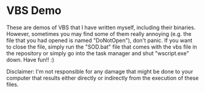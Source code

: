 # VBS Demo
These are demos of VBS that I have written myself, including their binaries.
However, sometimes you may find some of them really annoying (e.g. the file that you had opened is named "DoNotOpen"), don't panic.
If you want to close the file, simply run the "SOD.bat" file that comes with the vbs file in the repository or simply go into the task manager and shut "wscript.exe" down.
Have fun!! :)

Disclaimer: I'm not responsible for any damage that might be done to your computer that results either directly or indirectly from the execution of these files.
